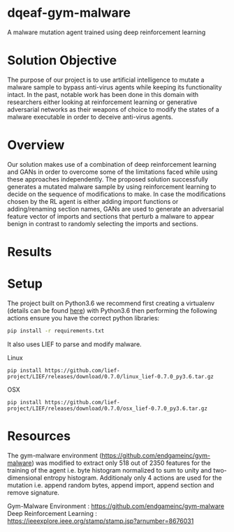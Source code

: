 # dqeaf-gym-malware 

A malware mutation agent trained using deep reinforcement learning

Solution Objective
======
The purpose of our project is to use artificial intelligence to mutate a malware sample to bypass anti-virus agents while keeping its functionality intact. In the past, notable work has been done in this domain with researchers either looking at reinforcement learning or generative adversarial networks as their weapons of choice to modify the states of a malware executable in order to deceive anti-virus agents. 

Overview
======
Our solution makes use of a combination of deep reinforcement learning and GANs in order to overcome some of the limitations faced while using these approaches independently. 
The proposed solution successfully generates a mutated malware sample by using reinforcement learning to decide on the sequence of modifications to make. In case the modifications chosen by the RL agent is either adding import functions or adding/renaming section names, GANs are used to generate an adversarial feature vector of imports and sections that perturb a malware to appear benign in contrast to randomly selecting the imports and sections. 

Results
======


Setup
======

The project built on Python3.6 we recommend first creating a virtualenv (details can be found [here]) with Python3.6 then performing the following actions ensure you have the correct python libraries:

[here]: https://docs.python.org/3/tutorial/venv.html
```sh
pip install -r requirements.txt
```
It also uses LIEF to parse and modify malware. 

[LIEF]: https://github.com/lief-project/LIEF

Linux
```
pip install https://github.com/lief-project/LIEF/releases/download/0.7.0/linux_lief-0.7.0_py3.6.tar.gz
```

OSX
```
pip install https://github.com/lief-project/LIEF/releases/download/0.7.0/osx_lief-0.7.0_py3.6.tar.gz
```

Resources
====

The gym-malware environment (https://github.com/endgameinc/gym-malware) was modified to extract only 518 out of 2350 features for the training of the agent i.e. byte histogram normalized to sum to unity and two-dimensional entropy histogram. Additionaly only 4 actions are used for the mutation i.e. append random bytes, append import, append section and remove signature.

Gym-Malware Environment : https://github.com/endgameinc/gym-malware
Deep Reinforcement Learning : https://ieeexplore.ieee.org/stamp/stamp.jsp?arnumber=8676031
